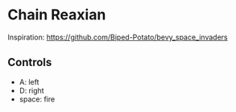 # Chain Reaxian

Inspiration: https://github.com/Biped-Potato/bevy_space_invaders

## Controls

* A: left
* D: right
* space: fire
